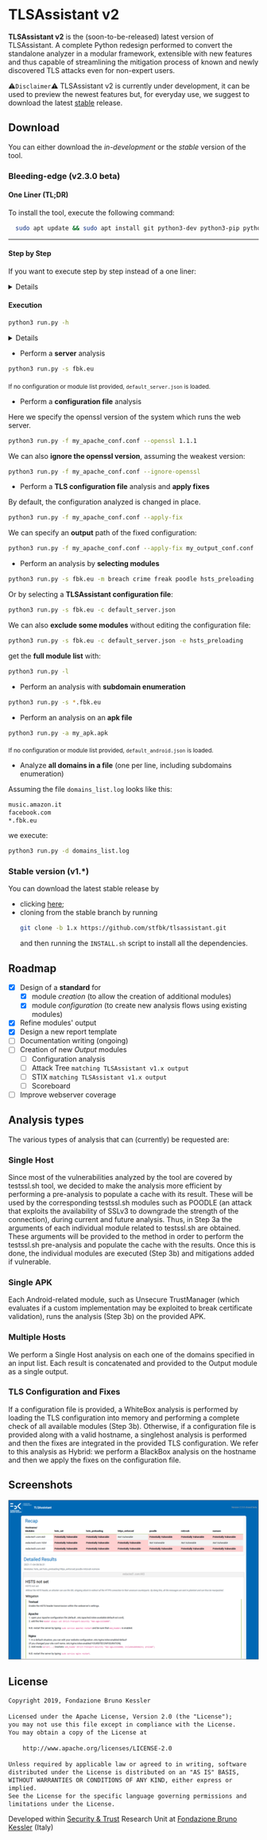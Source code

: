 # TLSAssistant v2

**TLSAssistant v2** is the (soon-to-be-released) latest version of TLSAssistant. A complete Python redesign performed to convert the standalone analyzer in a modular framework, extensible with new features and thus capable of streamlining the mitigation process of known and newly discovered TLS attacks even for non-expert users.

⚠`Disclaimer`⚠ TLSAssistant v2 is currently under development, it can be used to preview the newest features but, for everyday use, we suggest to download the latest [stable](https://github.com/stfbk/tlsassistant/releases) release.

## Download
You can either download the *in-development* or the *stable* version of the tool.

### Bleeding-edge (v2.3.0 beta)

#### One Liner (TL;DR)
To install the tool, execute the following command:
```bash
  sudo apt update && sudo apt install git python3-dev python3-pip python3-venv -y && git clone https://github.com/stfbk/tlsassistant.git && cd tlsassistant && python3 -m venv venv && source venv/bin/activate && pip3 install -r requirements.txt && python3 install.py -v
```
---
#### Step by Step
If you want to execute step by step instead of a one liner:
<details>

0. Install git
```bash
sudo apt update && sudo apt-get install git -y
```
1. Download the tool by running

```bash
git clone https://github.com/stfbk/tlsassistant.git && cd tlsassistant
```
2. Install python
  ```bash
  sudo apt update && sudo apt-get install python3-dev python3-pip python3-venv -y
  ```
3. Optional but recommended: Create a virtual environment
  ```bash
  python3 -m venv venv
  ```
  and activate the virtual environment
  ```bash
  source venv/bin/activate
  ```
4. Install the requirements
  ```bash
  pip3 install -r requirements.txt
  ```
5. Run the installer
  ```bash
  python3 install.py
  ```
⚠ Note that the installation of `wkhtmltopdf` is slow. 
To see precisely what the installer is doing, run the command with `-v`.
</details>

#### Execution
```bash
python3 run.py -h
```

<details>

```
usage: TLSAssistant [-h] [--version] [-v] [--openssl OPENSSL | --ignore-openssl] [-ot {pdf,html}] [-o OUTPUT] [--group-by {host,module}] (-s SERVER | -f FILE | -d DOMAIN_FILE | -l [LIST] | -a APK)
                    [--apply-fix [APPLY_FIX]] [-c CONFIGURATION | -m CONFIGURATION [CONFIGURATION ...]] [-e EXCLUDE [EXCLUDE ...]]

TLSAssistant Help

optional arguments:
  -h, --help            show this help message and exit
  --version             show program's version number and exit
  -v, --verbosity       increase output verbosity
  --openssl OPENSSL, --openssl-version OPENSSL
                        Add openSSL version to consider if configuration analysis is asked.
  --ignore-openssl      During configuration analysis, ignore openssl version completely.
  -ot {pdf,html}, --output-type {pdf,html}
                        The type of the report output.
                        Output type can be omitted and can be obtained by --output extension.
  -o OUTPUT, --output OUTPUT
                        Set report path.
  --group-by {host,module}
                        Choose how to group results by.
  -s SERVER, --server SERVER
                        The hostname, target of the analysis.
  -f FILE, --file FILE  The configuration to analyze.
  -d DOMAIN_FILE, --domain_file DOMAIN_FILE
                        The file path which has the hostname to analyze.
  -l [LIST], --list [LIST]
                        List all modules or print an help of a module.
                        For Example
                        -l freak
  -a APK, --apk APK     The apk path, target of the analysis.
  --apply-fix [APPLY_FIX]
                        Apply fix in the current configuration.
                         Give a path if using -s.
                        i.e.
                                python3 run.py -s fbk.eu --apply-fix myconf.conf
  -c CONFIGURATION, --conf CONFIGURATION, --configuration CONFIGURATION
                        Configuration path.
  -m CONFIGURATION [CONFIGURATION ...], --modules CONFIGURATION [CONFIGURATION ...]
                        List of modules to run
                        For example
                                -m breach crime freak
  -e EXCLUDE [EXCLUDE ...], --exclude EXCLUDE [EXCLUDE ...]
                        List of modules to exclude
                        For example
                                -e breach crime

https://st.fbk.eu -  Security and Trust, FBK Research Unit

```
</details>

- Perform a **server** analysis

```bash
python3 run.py -s fbk.eu
```
<sub>If no configuration or module list provided, `default_server.json` is loaded.</sub>

- Perform a **configuration file** analysis

Here we specify the openssl version of the system which runs the web server.
```bash
python3 run.py -f my_apache_conf.conf --openssl 1.1.1
```

We can also **ignore the openssl version**, assuming the weakest version:
```bash
python3 run.py -f my_apache_conf.conf --ignore-openssl
```

- Perform a **TLS configuration file** analysis and **apply fixes**

By default, the configuration analyzed is changed in place.
```bash
python3 run.py -f my_apache_conf.conf --apply-fix
```

We can specify an **output** path of the fixed configuration:

```bash
python3 run.py -f my_apache_conf.conf --apply-fix my_output_conf.conf
```
- Perform an analysis by **selecting modules**

```bash
python3 run.py -s fbk.eu -m breach crime freak poodle hsts_preloading
```

Or by selecting a **TLSAssistant configuration file**:

```bash
python3 run.py -s fbk.eu -c default_server.json 
```

We can also **exclude some modules** without editing the configuration file:

```bash
python3 run.py -s fbk.eu -c default_server.json -e hsts_preloading
```

get the **full module list** with:
```bash
python3 run.py -l
```

- Perform an analysis with **subdomain enumeration**

```bash
python3 run.py -s *.fbk.eu
```

- Perform an analysis on an **apk file**

```bash
python3 run.py -a my_apk.apk
```

<sub>If no configuration or module list provided, `default_android.json` is loaded.</sub>

- Analyze **all domains in a file** (one per line, including subdomains enumeration)

Assuming the file `domains_list.log` looks like this:
```
music.amazon.it
facebook.com
*.fbk.eu
```
we execute:

```bash
python3 run.py -d domains_list.log
```

### Stable version (v1.\*)
You can download the latest stable release by
- clicking [here](https://github.com/stfbk/tlsassistant/releases);
- cloning from the stable branch by running
    ```bash
    git clone -b 1.x https://github.com/stfbk/tlsassistant.git
    ```
    and then running the `INSTALL.sh` script to install all the dependencies.

## Roadmap

- [x] Design of a **standard** for 
  - [x] module *creation* (to allow the creation of additional modules)
  - [x] module *configuration* (to create new analysis flows using existing modules)
- [x] Refine modules' output
- [x] Design a new report template
- [ ] Documentation writing (ongoing)
- [ ] Creation of new *Output* modules
  - [ ] Configuration analysis
  - [ ] Attack Tree `matching TLSAssistant v1.x output`
  - [ ] STIX `matching TLSAssistant v1.x output`
  - [ ] Scoreboard
- [ ] Improve webserver coverage

## Analysis types
The various types of analysis that can (currently) be requested are:

### Single Host
Since most of the vulnerabilities analyzed by the tool are covered by testssl.sh tool, we decided to make the analysis more efficient by performing a pre-analysis to populate a cache with its result. These will be used by the corresponding testssl.sh modules such as POODLE (an attack that exploits the availability of SSLv3 to downgrade the strength of the connection), during current and future analysis. Thus, in Step 3a the arguments of each individual module related to testssl.sh are obtained. These arguments will be provided to the method in order to perform the testssl.sh pre-analysis and populate the cache with the results. Once this is done, the individual modules are executed (Step 3b) and mitigations added if vulnerable.

### Single APK
Each Android-related module, such as Unsecure TrustManager (which evaluates if a custom implementation may be exploited to break certificate validation), runs the analysis (Step 3b) on the provided APK.

### Multiple Hosts
We perform a Single Host analysis on each one of the domains specified in an input list. Each result is concatenated and provided to the Output module as a single output.	

### TLS Configuration and Fixes
If a configuration file is provided, a WhiteBox analysis is performed by loading the TLS configuration into memory and performing a complete check of all available modules (Step 3b). Otherwise, if a configuration file is provided along with a valid hostname, a singlehost analysis is performed and then the fixes are integrated in the provided TLS configuration. We refer to this analysis as Hybrid: we perform a BlackBox analysis on the hostname and then we apply the fixes on the configuration file.

## Screenshots

![architecture](assets/report.png)

## License

```
Copyright 2019, Fondazione Bruno Kessler

Licensed under the Apache License, Version 2.0 (the "License");
you may not use this file except in compliance with the License.
You may obtain a copy of the License at

    http://www.apache.org/licenses/LICENSE-2.0

Unless required by applicable law or agreed to in writing, software
distributed under the License is distributed on an "AS IS" BASIS,
WITHOUT WARRANTIES OR CONDITIONS OF ANY KIND, either express or implied.
See the License for the specific language governing permissions and
limitations under the License.
```

Developed within [Security & Trust](https://st.fbk.eu/) Research Unit at [Fondazione Bruno Kessler](https://www.fbk.eu/en/) (Italy)

